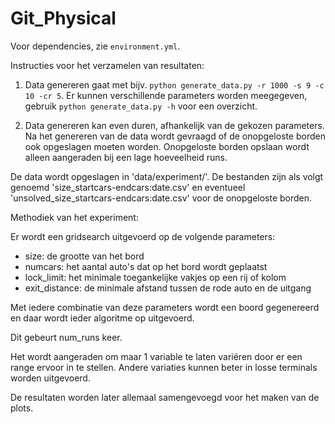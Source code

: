 # Git_Physical

Voor dependencies, zie `environment.yml`.

Instructies voor het verzamelen van resultaten:

1. Data genereren gaat met bijv. `python generate_data.py -r 1000 -s 9 -c 10 -cr 5`. 
Er kunnen verschillende parameters worden meegegeven, gebruik `python generate_data.py -h` voor een overzicht.

2. Data genereren kan even duren, afhankelijk van de gekozen parameters.
Na het genereren van de data wordt gevraagd of de onopgeloste borden ook opgeslagen moeten worden. 
Onopgeloste borden opslaan wordt alleen aangeraden bij een lage hoeveelheid runs.

De data wordt opgeslagen in 'data/experiment/'. De bestanden zijn als volgt genoemd
'size_startcars-endcars:date.csv' en eventueel 'unsolved_size_startcars-endcars:date.csv' voor de onopgeloste borden.


Methodiek van het experiment:

Er wordt een gridsearch uitgevoerd op de volgende parameters:
- size: de grootte van het bord
- numcars: het aantal auto's dat op het bord wordt geplaatst
- lock_limit: het minimale toegankelijke vakjes op een rij of kolom
- exit_distance: de minimale afstand tussen de rode auto en de uitgang

Met iedere combinatie van deze parameters wordt een boord gegenereerd en daar wordt ieder algoritme op uitgevoerd.

Dit gebeurt num_runs keer.

Het wordt aangeraden om maar 1 variable te laten variëren door er een range ervoor in te stellen.
Andere variaties kunnen beter in losse terminals worden uitgevoerd.

De resultaten worden later allemaal samengevoegd voor het maken van de plots.

